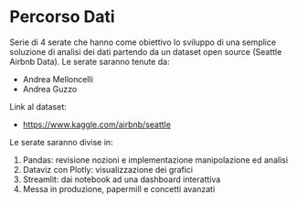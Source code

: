 # Percorso Dati

Serie di 4 serate che hanno come obiettivo lo sviluppo di una semplice soluzione di analisi dei dati partendo da un dataset open source (Seattle Airbnb Data).
Le serate saranno tenute da:
- Andrea Melloncelli
- Andrea Guzzo

Link al dataset:
- https://www.kaggle.com/airbnb/seattle

Le serate saranno divise in:
1. Pandas: revisione nozioni e implementazione manipolazione ed analisi
2. Dataviz con Plotly: visualizzazione dei grafici
3. Streamlit: dai notebook ad una dashboard interattiva
4. Messa in produzione, papermill e concetti avanzati

